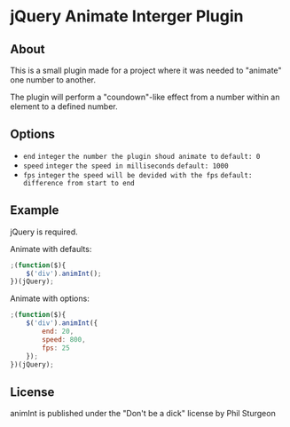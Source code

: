 # jQuery Animate Interger Plugin

## About

This is a small plugin made for a project where it was needed to "animate" one number to another.

The plugin will perform a "coundown"-like effect from a number within an element to a defined number.

## Options
* `end` `integer` `the number the plugin shoud animate to` `default: 0`
* `speed` `integer` `the speed in milliseconds` `default: 1000`
* `fps` `integer` `the speed will be devided with the fps` `default: difference from start to end`

## Example
jQuery is required.

Animate with defaults:
```javascript
;(function($){
	$('div').animInt();
})(jQuery);
```

Animate with options:
```javascript
;(function($){
	$('div').animInt({
		end: 20,
		speed: 800,
		fps: 25
	});
})(jQuery);
```

## License
animInt is published under the "Don't be a dick" license by Phil Sturgeon